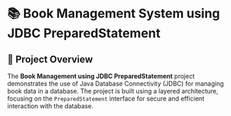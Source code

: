 # 📚 Book Management System using JDBC PreparedStatement

## 🌟 Project Overview

The **Book Management using JDBC PreparedStatement** project demonstrates the use of Java Database Connectivity (JDBC) for managing book data in a database. The project is built using a layered architecture, focusing on the `PreparedStatement` interface for secure and efficient interaction with the database.
